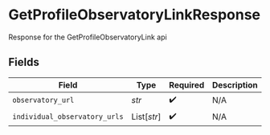 # GetProfileObservatoryLinkResponse

Response for the GetProfileObservatoryLink api


## Fields

| Field                         | Type                          | Required                      | Description                   |
| ----------------------------- | ----------------------------- | ----------------------------- | ----------------------------- |
| `observatory_url`             | *str*                         | :heavy_check_mark:            | N/A                           |
| `individual_observatory_urls` | List[*str*]                   | :heavy_check_mark:            | N/A                           |